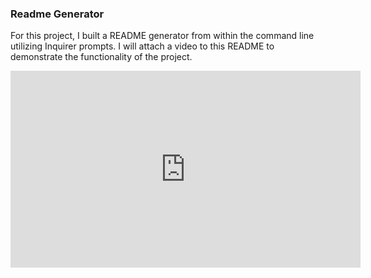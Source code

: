 ### Readme Generator

For this project, I built a README generator from within the command line utilizing Inquirer prompts. I will attach a video to this README to demonstrate the functionality of the project.

<iframe width="560" height="315" src="https://www.youtube.com/embed/BW5LhGnYMvE" frameborder="0" allow="accelerometer; autoplay; clipboard-write; encrypted-media; gyroscope; picture-in-picture" allowfullscreen></iframe>